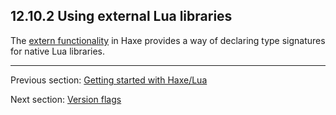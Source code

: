 ## 12.10.2 Using external Lua libraries

The [extern functionality](lf-externs.md) in Haxe provides a way of declaring type signatures
for native Lua libraries.

---

Previous section: [Getting started with Haxe/Lua](target-lua-getting-started.md)

Next section: [Version flags](target-lua-flags.md)